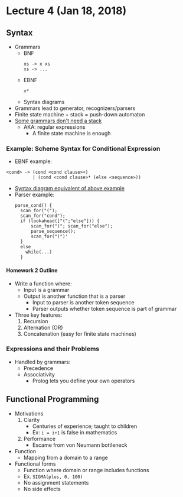 # Lecture 4 (Jan 18, 2018)
## Syntax
* Grammars
  * BNF
    ```
    xs -> x xs
    xs -> ...
    ```
  * EBNF
    ```
    x*
    ```
  * Syntax diagrams
* Grammars lead to generator, recognizers/parsers
* Finite state machine + stack = push-down automaton
* [Some grammars don't need a stack](Images/stacklessGrammar.jpg)
  * AKA: regular expressions
    * A finite state machine is enough
### Example: Scheme Syntax for Conditional Expression
* EBNF example:
```
<cond> -> (cond <cond clause>+)
          | (cond <cond clause>* (else <sequence>))
```
* [Syntax diagram equivalent of above example](Images/syntaxDiagram.jpg)
* Parser example:
  ```
  parse_cond() {
    scan_for("(");
    scan_for("cond");
    if (lookahead(["(";"else"])) {
        scan_for("("; scan_for("else");
        parse_sequence();
        scan_for(")")'
    }
    else
      while(...)
    }
  ```
#### Homework 2 Outline
* Write a function where:
  * Input is a grammar
  * Output is another function that is a parser
    * Input to parser is another token sequence
    * Parser outputs whether token sequence is part of grammar
* Three key features:
  1. Recursion
  2. Alternation (OR)
  3. Concatenation (easy for finite state machines)
### Expressions and their Problems
* Handled by grammars:
  * Precedence
  * Associativity
    * Prolog lets you define your own operators
## Functional Programming
* Motivations
  1. Clarity
     * Centuries of experience; taught to children
     * Ex: `i = i+1` is false in mathematics
  2. Performance
     * Escame from von Neumann bottleneck
 * Function
   * Mapping from a domain to a range
 * Functional forms
   * Function where domain or range includes functions
   * Ex. `SIGMA(plus, 0, 100)`
   * No assignment statements
   * No side effects
